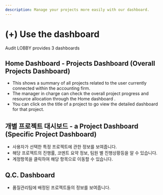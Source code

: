 ```yaml
---
description: Manage your projects more easily with our dashboard.
---
```


# \(+\) Use the dashboard

Audit LOBBY provides 3 dashboards

## **Home Dashboard - Projects Dashboard** \(Overall Projects Dashboard\)

* This shows a summary of all projects related to the user currently connected within the accounting firm.
* The manager in charge can check the overall project progress and resource allocation through the Home dashboard .
* You can click on the title of a project to go view the detailed dashboard  for that project.

## **개별 프로젝트 대시보드 - a Project Dashboard** \(Specific Project Dashboard\)

* 사용자가 선택한 특정 프로젝트에 관한 정보를 보여줍니다. 
* 해당 프로젝트의 진행률, 코멘트 요약 정보, 팀원 별 진행상황등을 알 수 있습니다. 
* 계정항목을 클릭하여 해당 항목으로 이동할 수 있습니다. 

## **Q.C. Dashboard**

* 품질관리팀에 배정된 프로젝트들의 정보를 보여줍니다.  

